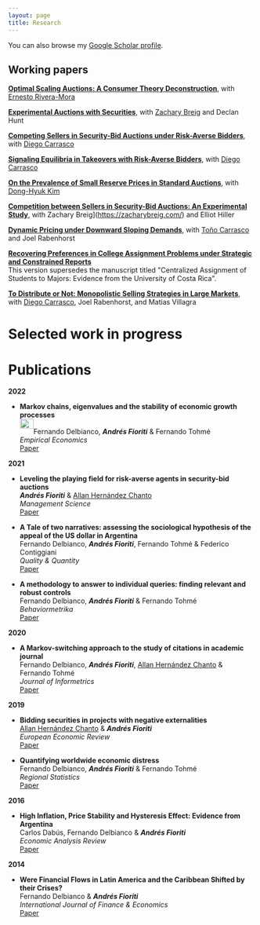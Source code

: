 ```yaml
---
layout: page
title: Research
---
```

You can also browse my [Google Scholar profile](https://scholar.google.com/citations?user=t80Cpe0AAAAJ&hl=en).

## Working papers
[**Optimal Scaling Auctions: A Consumer Theory Deconstruction**](http://ssrn.com/abstract=4905421), with [Ernesto Rivera-Mora](https://www.ernestoriveramora.com/)

[**Experimental Auctions with Securities**](https://papers.ssrn.com/sol3/papers.cfm?abstract_id=4181021), with [Zachary Breig](https://zacharybreig.com/) and Declan Hunt

[**Competing Sellers in Security-Bid Auctions under Risk-Averse Bidders**](https://papers.ssrn.com/sol3/papers.cfm?abstract_id=4092320), with [Diego Carrasco](https://sites.google.com/view/dcarrasco/home?authuser=0)

[**Signaling Equilibria in Takeovers with Risk-Averse Bidders**](https://papers.ssrn.com/sol3/papers.cfm?abstract_id=4331459), with [Diego Carrasco](https://sites.google.com/view/dcarrasco/home?authuser=0)

[**On the Prevalence of Small Reserve Prices in Standard Auctions**](https://papers.ssrn.com/sol3/papers.cfm?abstract_id=4411168), with [Dong-Hyuk Kim](https://sites.google.com/site/kimdonghyuk000/home)

[**Competition between Sellers in Security-Bid Auctions: An Experimental Study**](https://papers.ssrn.com/sol3/papers.cfm?abstract_id=4560584), with Zachary Breig](https://zacharybreig.com/) and Elliot Hiller

[**Dynamic Pricing under Downward Sloping Demands**](https://papers.ssrn.com/sol3/papers.cfm?abstract_id=4637247), with [Toño Carrasco](http://www.tonocarrasco.com/) and Joel Rabenhorst

[**Recovering Preferences in College Assignment Problems under Strategic and Constrained Reports**](https://papers.ssrn.com/sol3/papers.cfm?abstract_id=3784310)  
This version supersedes the manuscript titled "Centralized Assignment of Students to Majors: Evidence from the University of Costa Rica".

[**To Distribute or Not: Monopolistic Selling Strategies in Large Markets**](https://papers.ssrn.com/sol3/papers.cfm?abstract_id=4918396), with [Diego Carrasco](https://sites.google.com/view/dcarrasco/home?authuser=0), Joel Rabenhorst, and Matias Villagra

# Selected work in progress

# Publications

**2022**

- **Markov chains, eigenvalues and the stability of economic growth processes**  
  <img style="float: left;" width="28" height="20" src="/static/img/IO.jpg">
  <br>
  Fernando Delbianco, _**Andrés Fioriti**_ & Fernando Tohmé  
  *Empirical Economics*  
  [Paper](https://link.springer.com/article/10.1007/s00181-022-02276-8)
  


**2021**

- **Leveling the playing field for risk-averse agents in security-bid auctions**  
  _**Andrés Fioriti**_ & [Allan Hernández Chanto](https://sites.google.com/site/aherchanto/)  
  *Management Science*  
  [Paper](https://pubsonline.informs.org/doi/10.1287/mnsc.2021.4080)
  
- **A Tale of two narratives: assessing the sociological hypothesis of the appeal of the US dollar in Argentina**  
  Fernando Delbianco, _**Andrés Fioriti**_, Fernando Tohmé & Federico Contiggiani  
  *Quality & Quantity*  
  [Paper](https://link.springer.com/article/10.1007/s11135-021-01280-x)
  
- **A methodology to answer to individual queries: finding relevant and robust controls**  
  Fernando Delbianco, _**Andrés Fioriti**_ & Fernando Tohmé  
  *Behaviormetrika*  
  [Paper](https://link.springer.com/article/10.1007/s41237-021-00136-w)
  
  
**2020**

- **A Markov-switching approach to the study of citations in academic journal**  
  Fernando Delbianco, _**Andrés Fioriti**_, [Allan Hernández Chanto](https://sites.google.com/site/aherchanto/) & Fernando Tohmé  
  *Journal of Informetrics*  
  [Paper](https://www.sciencedirect.com/science/article/abs/pii/S1751157720301851?via%3Dihub)
  
  
**2019**

- **Bidding securities in projects with negative externalities**  
  [Allan Hernández Chanto](https://sites.google.com/site/aherchanto/) & _**Andrés Fioriti**_   
  *European Economic Review*  
  [Paper](https://www.sciencedirect.com/science/article/abs/pii/S0014292119300807?via%3Dihub)
  
- **Quantifying worldwide economic distress**  
  Fernando Delbianco, _**Andrés Fioriti**_ & Fernando Tohmé  
  *Regional Statistics*  
  [Paper](https://ri.conicet.gov.ar/handle/11336/93242)
  

**2016**

- **High Inflation, Price Stability and Hysteresis Effect: Evidence from Argentina**  
  Carlos Dabús, Fernando Delbianco & _**Andrés Fioriti**_  
  *Economic Analysis Review*  
  [Paper](https://www.rae-ear.org/index.php/rae/article/view/452)
  
  
 **2014**

- **Were Financial Flows in Latin America and the Caribbean Shifted by their Crises?**  
  Fernando Delbianco & _**Andrés Fioriti**_  
  *International Journal of Finance & Economics*  
  [Paper](https://onlinelibrary.wiley.com/doi/10.1002/ijfe.1503)
